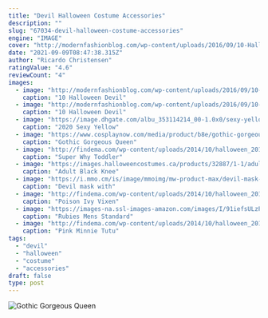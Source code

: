 ```yaml
---
title: "Devil Halloween Costume Accessories"
description: ""
slug: "67034-devil-halloween-costume-accessories"
engine: "IMAGE"
cover: "http://modernfashionblog.com/wp-content/uploads/2016/09/10-Halloween-Devil-Makeup-Ideas-For-Girls-Women-2016-6.jpg"
date: "2021-09-09T08:47:38.315Z"
author: "Ricardo Christensen"
ratingValue: "4.6"
reviewCount: "4"
images:
  - image: "http://modernfashionblog.com/wp-content/uploads/2016/09/10-Halloween-Devil-Makeup-Ideas-For-Girls-Women-2016-6.jpg"
    caption: "10 Halloween Devil"
  - image: "http://modernfashionblog.com/wp-content/uploads/2016/09/10-Halloween-Devil-Makeup-Ideas-For-Girls-Women-2016-8.jpg"
    caption: "10 Halloween Devil"
  - image: "https://image.dhgate.com/albu_353114214_00-1.0x0/sexy-yellow-pikachu-plush-animal-into-foreign.jpg"
    caption: "2020 Sexy Yellow"
  - image: "https://www.cosplaynow.com/media/product/b8e/gothic-gorgeous-queen-cosplay-vampire-witch-costume-dress-cn-ali-jiarenfang003-eb2.jpg"
    caption: "Gothic Gorgeous Queen"
  - image: "http://findema.com/wp-content/uploads/2014/10/halloween_20146482.jpg"
    caption: "Super Why Toddler"
  - image: "https://images.halloweencostumes.ca/products/32887/1-1/adult-black-knee-length-crinoline.jpg"
    caption: "Adult Black Knee"
  - image: "https://i.mmo.cm/is/image/mmoimg/mw-product-max/devil-mask-with-ice-cream-waffle-horns--mw-132562-1.jpg"
    caption: "Devil mask with"
  - image: "http://findema.com/wp-content/uploads/2014/10/halloween_2014_25447.jpeg"
    caption: "Poison Ivy Vixen"
  - image: "https://images-na.ssl-images-amazon.com/images/I/91iefsULzPL.jpg"
    caption: "Rubies Mens Standard"
  - image: "http://findema.com/wp-content/uploads/2014/10/halloween_201410667.jpg"
    caption: "Pink Minnie Tutu"
tags:
  - "devil"
  - "halloween"
  - "costume"
  - "accessories"
draft: false
type: post
---
```



![Gothic Gorgeous Queen](https://www.cosplaynow.com/media/product/b8e/gothic-gorgeous-queen-cosplay-vampire-witch-costume-dress-cn-ali-jiarenfang003-eb2.jpg "Gothic Gorgeous Queen")


<!--inArticleAds-->

<!--galleryOne-->


<!--inArticleAds-->

<!--galleryTwo-->


<!--galleryThree-->

